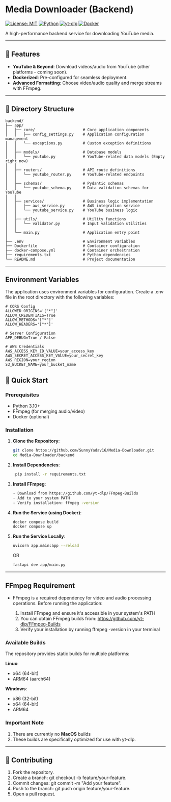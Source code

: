 # Media Downloader (Backend)

[![License: MIT](https://img.shields.io/badge/License-MIT-blue.svg)](https://opensource.org/licenses/MIT)
[![Python](https://img.shields.io/badge/Python-3.10%2B-blue)](https://www.python.org/)
[![yt-dlp](https://img.shields.io/badge/yt--dlp-2023.11.16-orange)](https://github.com/yt-dlp/yt-dlp)
[![Docker](https://img.shields.io/badge/Docker-✓-2496ED)](https://www.docker.com/)

A high-performance backend service for downloading YouTube media.

---

## 🌟 Features

- **YouTube & Beyond**: Download videos/audio from YouTube (other platforms - coming soon).
- **Dockerized**: Pre-configured for seamless deployment.
- **Advanced Formatting**: Choose video/audio quality and merge streams with FFmpeg.

---

## 📂 Directory Structure

```
backend/
├── app/
│   ├── core/                     # Core application components
│   │   ├── config_settings.py    # Application configuration management
│   │   └── exceptions.py         # Custom exception definitions
│   │
│   ├── models/                   # Database models
│   │   └── youtube.py            # YouTube-related data models (Empty right now)
│   │
│   ├── routers/                  # API route definitions
│   │   └── youtube_router.py     # YouTube-related endpoints
│   │
│   ├── schemas/                  # Pydantic schemas
│   │   └── youtube_schema.py     # Data validation schemas for YouTube
│   │
│   ├── services/                 # Business logic implementation
│   │   ├── aws_service.py        # AWS integration service
│   │   └── youtube_service.py    # YouTube business logic
│   │
│   ├── utils/                    # Utility functions
│   │   └── validator.py          # Input validation utilities
│   │
│   └── main.py                   # Application entry point
│
├── .env                          # Environment variables
├── Dockerfile                    # Container configuration
├── docker-compose.yml            # Container orchestration
├── requirements.txt              # Python dependencies
└── README.md                     # Project documentation
```

---

## Environment Variables

The application uses environment variables for configuration. Create a .env file in the root directory with the
following variables:

```
# CORS Config
ALLOWED_ORIGINS='["*"]'
ALLOW_CREDENTIALS=True
ALLOW_METHODS='["*"]'
ALLOW_HEADERS='["*"]'

# Server Configuration
APP_DEBUG=True / False

# AWS Credentials
AWS_ACCESS_KEY_ID_VALUE=your_access_key
AWS_SECRET_ACCESS_KEY_VALUE=your_secret_key
AWS_REGION=your_region
S3_BUCKET_NAME=your_bucket_name
```

## 🚀 Quick Start

### Prerequisites

- Python 3.10+
- FFmpeg (for merging audio/video)
- Docker (optional)

### Installation

1. **Clone the Repository**:
   ```bash
   git clone https://github.com/SunnyYadav16/Media-Downloader.git
   cd Media-Downloader/backend

2. **Install Dependencies**:
   ```bash
    pip install -r requirements.txt
    ```

3. **Install FFmpeg**:
   ```bash
   - Download from https://github.com/yt-dlp/FFmpeg-Builds
   - Add to your system PATH
   - Verify installation: ffmpeg -version  
   ```

4. **Run the Service (using Docker)**:
    ```bash
    docker compose build
    docker compose up
    ```

5. **Run the Service Locally**:
    ```bash
   uvicorn app.main:app --reload
   ``` 
   OR
   ```bash
   fastapi dev app/main.py
   ```
   
---

## FFmpeg Requirement
- FFmpeg is a required dependency for video and audio processing operations. Before running the application:

   1. Install FFmpeg and ensure it's accessible in your system's PATH
   2. You can obtain FFmpeg builds from: https://github.com/yt-dlp/FFmpeg-Builds
   3. Verify your installation by running ffmpeg -version in your terminal

### Available Builds
The repository provides static builds for multiple platforms:

**Linux**:
- x64 (64-bit)
- ARM64 (aarch64)

**Windows**:
- x86 (32-bit)
- x64 (64-bit)
- ARM64


### Important Note
1. There are currently no **MacOS** builds
2. These builds are specifically optimized for use with yt-dlp.

---

## 🤝 Contributing

1. Fork the repository.
2. Create a branch: git checkout -b feature/your-feature.
3. Commit changes: git commit -m "Add your feature".
4. Push to the branch: git push origin feature/your-feature.
5. Open a pull request.